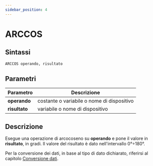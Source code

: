 ```yaml
---
sidebar_position: 4
---
```


# ARCCOS

## Sintassi

  ```
 ARCCOS operando, risultato
  ```

## Parametri
|Parametro              | Descrizione                                        |                
|-----------------------|----------------------------------------------------|
| **operando**          | costante o variabile o nome di dispositivo         |   
| **risultato**         | variabile o nome di dispositivo                    |       

## Descrizione
Esegue una operazione di arcocoseno su **operando** e pone il valore in **risultato**, in gradi. Il valore del risultato è dato nell'intervallo 0°÷180°. 

Per la conversione dei dati, in base al tipo di dato dichiarato, riferirsi al capitolo [Conversione dati](Conversione-dati.md).
